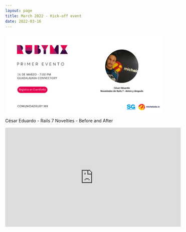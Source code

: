 ```yaml
---
layout: page
title: March 2022 - Kick-off event
date: 2022-03-16
---
```


![](/images/eventos/marzo_2022.png)

César Eduardo - Rails 7 Novelties - Before and After

<iframe width="560" height="315" src="https://www.youtube.com/embed/vIf_krny6LA" title="YouTube video player" frameborder="0" allow="accelerometer; autoplay; clipboard-write; encrypted-media; gyroscope; picture-in-picture; web-share" allowfullscreen></iframe>
